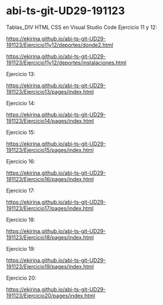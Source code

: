 # abi-ts-git-UD29-191123
Tablas_DIV HTML CSS en Visual Studio Code
Ejercicio 11 y 12:

https://ekirina.github.io/abi-ts-git-UD29-191123/Ejercicio11y12/deportes/donde2.html

https://ekirina.github.io/abi-ts-git-UD29-191123/Ejercicio11y12/deportes/instalaciones.html

Ejercicio 13:

https://ekirina.github.io/abi-ts-git-UD29-191123/Ejercicio13/pages/index.html

Ejercicio 14:

https://ekirina.github.io/abi-ts-git-UD29-191123/Ejercicio14/pages/index.html

Ejercicio 15:

https://ekirina.github.io/abi-ts-git-UD29-191123/Ejercicio15/pages/index.html

Ejercicio 16:

https://ekirina.github.io/abi-ts-git-UD29-191123/Ejercicio16/pages/index.html

Ejercicio 17:

https://ekirina.github.io/abi-ts-git-UD29-191123/Ejercicio17/pages/index.html

Ejercicio 18:

https://ekirina.github.io/abi-ts-git-UD29-191123/Ejercicio18/pages/index.html

Ejercicio 19:

https://ekirina.github.io/abi-ts-git-UD29-191123/Ejercicio19/pages/index.html

Ejercicio 20:

https://ekirina.github.io/abi-ts-git-UD29-191123/Ejercicio20/pages/index.html
